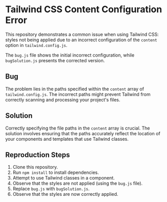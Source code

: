 # Tailwind CSS Content Configuration Error

This repository demonstrates a common issue when using Tailwind CSS: styles not being applied due to an incorrect configuration of the `content` option in `tailwind.config.js`.

The `bug.js` file shows the initial incorrect configuration, while `bugSolution.js` presents the corrected version.

## Bug
The problem lies in the paths specified within the `content` array of `tailwind.config.js`.  The incorrect paths might prevent Tailwind from correctly scanning and processing your project's files.

## Solution
Correctly specifying the file paths in the `content` array is crucial. The solution involves ensuring that the paths accurately reflect the location of your components and templates that use Tailwind classes.

## Reproduction Steps
1. Clone this repository.
2. Run `npm install` to install dependencies.
3. Attempt to use Tailwind classes in a component.
4. Observe that the styles are not applied (using the `bug.js` file). 
5. Replace `bug.js` with `bugSolution.js`. 
6. Observe that the styles are now correctly applied.